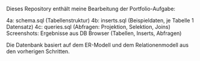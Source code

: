 Dieses Repository enthält meine Bearbeitung der Portfolio-Aufgabe:

4a: schema.sql (Tabellenstruktur)
4b: inserts.sql (Beispieldaten, je Tabelle 1 Datensatz)
4c: queries.sql (Abfragen: Projektion, Selektion, Joins)
Screenshots: Ergebnisse aus DB Browser (Tabellen, Inserts, Abfragen)

Die Datenbank basiert auf dem ER-Modell und dem Relationenmodell aus den vorherigen Schritten.
